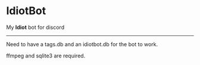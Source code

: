 # IdiotBot
My **Idiot** bot for discord

---

Need to have a tags.db and an idiotbot.db for the bot to work. 

ffmpeg and sqlite3 are required.
